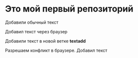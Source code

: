 # Это мой первый репозиторий

Добавили обычный текст

Добавил текст через браузер

Добавили текст в новой ветке **textadd**

Разрешаем конфликт в браузере. Добавил текст
